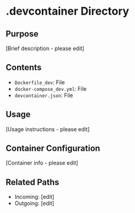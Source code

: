 
# .devcontainer Directory

## Purpose
[Brief description - please edit]

## Contents
- `Dockerfile_dev`: File
- `docker-compose_dev.yml`: File
- `devcontainer.json`: File

## Usage
[Usage instructions - please edit]

## Container Configuration
[Container info - please edit]

## Related Paths
- Incoming: [edit]
- Outgoing: [edit]
